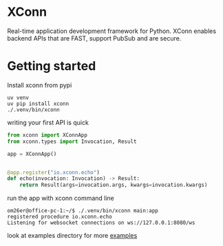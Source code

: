 # XConn
Real-time application development framework for Python. XConn enables backend APIs that are FAST, support PubSub and
are secure.

# Getting started
Install xconn from pypi
```shell
uv venv
uv pip install xconn
./.venv/bin/xconn
```
writing your first API is quick

```python
from xconn import XConnApp
from xconn.types import Invocation, Result

app = XConnApp()


@app.register("io.xconn.echo")
def echo(invocation: Invocation) -> Result:
    return Result(args=invocation.args, kwargs=invocation.kwargs)
```
run the app with xconn command line
```shell
om26er@office-pc-1:~/$ ./.venv/bin/xconn main:app
registered procedure io.xconn.echo
Listening for websocket connections on ws://127.0.0.1:8080/ws
```
look at examples directory for more [examples](examples)
